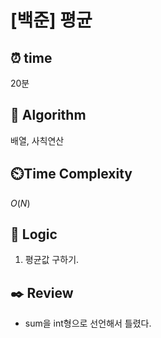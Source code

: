 # [백준] 평균

## ⏰  **time**

20분

## :pushpin: **Algorithm**

배열, 사칙연산

## ⏲️**Time Complexity**

$O(N)$

## :round_pushpin: **Logic**
1. 평균값 구하기.

## :black_nib: **Review**
- sum을 int형으로 선언해서 틀렸다.
